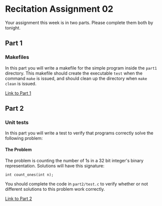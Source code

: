 # Recitation Assignment 02  

Your assignment this week is in two parts. Please complete them both by tonight.

## Part 1  
### Makefiles  

In this part you will write a makefile for the simple program inside the `part1` directory. This makefile should
create the executable `test` when the command `make` is issued, and should clean up the directory when `make clean`
is issued.

[Link to Part 1](part1)

## Part 2  
### Unit tests  

In this part you will write a test to verify that programs correctly solve the following problem:

#### The Problem  
The problem is counting the number of 1s in a 32 bit integer's binary representation. Solutions will have this signature:

```
int count_ones(int n);
```

You should complete the code in `part2/test.c` to verify whether or not different solutions to this problem work correctly.

[Link to Part 2](part2)

